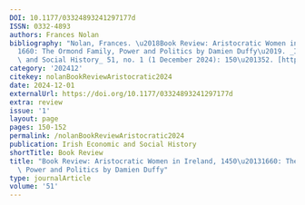 ```yaml
---
DOI: 10.1177/03324893241297177d
ISSN: 0332-4893
authors: Frances Nolan
bibliography: "Nolan, Frances. \u2018Book Review: Aristocratic Women in Ireland, 1450\u2013\
  1660: The Ormond Family, Power and Politics by Damien Duffy\u2019. _Irish Economic\
  \ and Social History_ 51, no. 1 (1 December 2024): 150\u201352. [https://doi.org/10.1177/03324893241297177d](https://doi.org/10.1177/03324893241297177d)."
category: '202412'
citekey: nolanBookReviewAristocratic2024
date: 2024-12-01
externalUrl: https://doi.org/10.1177/03324893241297177d
extra: review
issue: '1'
layout: page
pages: 150-152
permalink: /nolanBookReviewAristocratic2024
publication: Irish Economic and Social History
shortTitle: Book Review
title: "Book Review: Aristocratic Women in Ireland, 1450\u20131660: The Ormond Family,\
  \ Power and Politics by Damien Duffy"
type: journalArticle
volume: '51'
---
```

